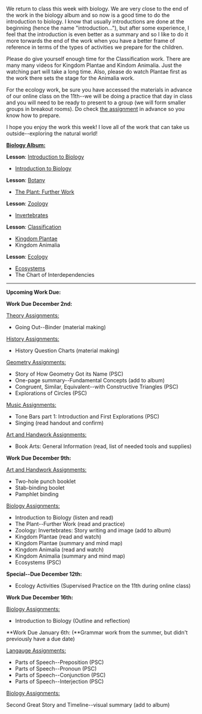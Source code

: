 
We return to class this week with biology. We are very close to the end of the work in the biology album and so now is a good time to do the introduction to biology. I know that usually introductions are done at the beginning (hence the name "introduction..."), but after some experience, I feel that the introduction is even better as a summary and so I like to do it more torwards the end of the work when you have a better frame of reference in terms of the types of activities we prepare for the children.

Please do give yourself enough time for the Classification work. There are many many videos for Kingdom Plantae and Kindom Animalia. Just the watching part will take a long time. Also, please do watch Plantae first as the work there sets the stage for the Animalia work. 

For the ecology work, be sure you have accessed the materials in advance of our online class on the 11th--we will be doing a practice that day in class and you will need to be ready to present to a group (we will form smaller groups in breakout rooms). Do check [the assignment](https://montessorinorthwest.populiweb.com/router/courseofferings/10738319/assignments/26161740/show) in advance so you know how to prepare. 

I hope you enjoy the work this week! I love all of the work that can take us outside--exploring the natural world!

[**Biology Album:**](https://montessorinorthwest.populiweb.com/router/courseofferings/10738319/lessons/index)

**Lesson**: [Introduction to Biology](https://montessorinorthwest.populiweb.com/router/courseofferings/10738319/lessons/12679922/show)

- [Introduction to Biology](https://montessorinorthwest.populiweb.com/router/courseofferings/10738319/lessons/12679922/show)

**Lesson**: [Botany](https://montessorinorthwest.populiweb.com/router/courseofferings/10738319/lessons/12679926/show)

- [The Plant: Further Work](https://montessorinorthwest.populiweb.com/router/courseofferings/10738319/lessons/12679926/pages/13277650/show)

**Lesson**: [Zoology](https://montessorinorthwest.populiweb.com/router/courseofferings/10738319/lessons/12679927/show)

- [Invertebrates](https://montessorinorthwest.populiweb.com/router/courseofferings/10738319/lessons/12679927/pages/13277662/show) 

**Lesson**: [Classification](https://montessorinorthwest.populiweb.com/router/courseofferings/10738319/lessons/12679928/show)

- [Kingdom Plantae](https://montessorinorthwest.populiweb.com/router/courseofferings/10738319/lessons/12679928/pages/13277666/show)
- Kingdom Animalia

**Lesson**: [Ecology](https://montessorinorthwest.populiweb.com/router/courseofferings/10738319/lessons/12679929/show)

- [Ecosystems](https://montessorinorthwest.populiweb.com/router/courseofferings/10738319/lessons/12679929/pages/13277671/show)
- The Chart of Interdependencies 

_____________________

**Upcoming Work Due:**

**Work Due December 2nd:**

[Theory Assignments:](https://montessorinorthwest.populiweb.com/router/courseofferings/10738327/assignments/index)

- Going Out--Binder (material making)

[History Assignments:](https://montessorinorthwest.populiweb.com/router/courseofferings/10738322/assignments/index)

- History Question Charts (material making)

[Geometry Assignments:](https://montessorinorthwest.populiweb.com/router/courseofferings/10738321/assignments/index)

- Story of How Geometry Got its Name (PSC)
- One-page summary--Fundamental Concepts (add to album)
- Congruent, Similar, Equivalent--with Constructive Triangles (PSC)
- Explorations of Circles (PSC)

[Music Assignments:](https://montessorinorthwest.populiweb.com/router/courseofferings/10738325/assignments/index)

- Tone Bars part 1: Introduction and First Explorations (PSC)
- Singing (read handout and confirm)

[Art and Handwork Assignments:](https://montessorinorthwest.populiweb.com/router/courseofferings/10738318/assignments/index)

- Book Arts: General Information (read, list of needed tools and supplies)

**Work Due December 9th:**

[Art and Handwork Assignments:](https://montessorinorthwest.populiweb.com/router/courseofferings/10738318/assignments/index)

- Two-hole punch booklet
- Stab-binding boolet
- Pamphlet binding

[Biology Assignments:](https://montessorinorthwest.populiweb.com/router/courseofferings/10738319/assignments/index)

- Introduction to Biology (listen and read)
- The Plant--Further Work (read and practice)
- Zoology: Invertebrates: Story writing and image (add to album)
- Kingdom Plantae (read and watch)
- Kingdom Plantae (summary and mind map)
- Kingdom Animalia (read and watch)
- Kingdom Animalia (summary and mind map)
- Ecosystems (PSC)

**Special--Due December 12th:**

- Ecology Activities (Supervised Practice on the 11th during online class)

**Work Due December 16th:**

[Biology Assignments:](https://montessorinorthwest.populiweb.com/router/courseofferings/10738319/assignments/index)

- Introduction to Biology (Outline and reflection)

**Work Due January 6th: (**Grammar work from the summer, but didn't previously have a due date)

[Langauge Assignments:](https://montessorinorthwest.populiweb.com/router/courseofferings/10738323/assignments/index)

- Parts of Speech--Preposition (PSC)
- Parts of Speech--Pronoun (PSC)
- Parts of Speech--Conjunction (PSC)
- Parts of Speech--Interjection (PSC)

[Biology Assignments:](https://montessorinorthwest.populiweb.com/router/courseofferings/10738319/assignments/index)

Second Great Story and Timeline--visual summary (add to album)